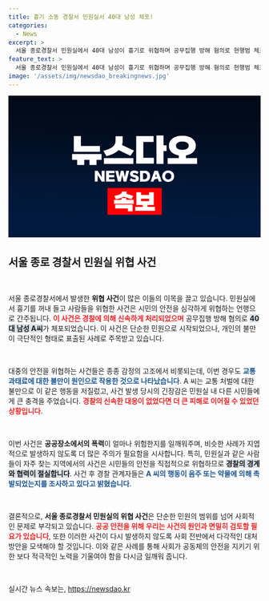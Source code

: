 ```yaml
---
title: 흉기 소동 경찰서 민원실서 40대 남성 체포!
categories:
  - News
excerpt: >
  서울 종로경찰서 민원실에서 40대 남성이 흉기로 위협하며 공무집행 방해 혐의로 현행범 체포됐다! 과태료 불만으로 저지른 충격 사건의 전모를 알아보자.
feature_text: >
  서울 종로경찰서 민원실에서 40대 남성이 흉기로 위협하며 공무집행 방해 혐의로 현행범 체포됐다! 과태료 불만으로 저지른 충격 사건의 전모를 알아보자.
image: '/assets/img/newsdao_breakingnews.jpg'
---
```


<p><img src="/assets/img/newsdao_breakingnews.jpg" alt="implanttips 속보" /></p>

<h2 data-ke-size="size26">서울 종로 경찰서 민원실 위협 사건</h2>

<p data-ke-size="size16">&nbsp;</p>

<p>서울 종로경찰서에서 발생한 <b>위협 사건</b>이 많은 이들의 이목을 끌고 있습니다. 민원실에서 흉기를 꺼내 들고 사람들을 위협한 사건은 시민의 안전을 심각하게 위협하는 언행으로 간주됩니다. <b><span style="color: #ee2323;">이 사건은 경찰에 의해 신속하게 처리되었으며</span></b> 공무집행 방해 혐의로 <b><span style="background-color: #21538527;">40대 남성 A씨</span></b>가 체포되었습니다. 이 사건은 단순한 민원으로 시작되었으나, 개인의 불만이 극단적인 형태로 표출된 사례로 주목받고 있습니다.</p>

<p data-ke-size="size16">&nbsp;</p>

<p>대중의 안전을 위협하는 사건들은 종종 감정의 고조에서 비롯되는데, 이번 경우도 <b><span style="color: #1a5490;">교통 과태료에 대한 불만이 원인으로 작용한 것으로 나타났습니다</span></b>. A 씨는 교통 처벌에 대한 불만으로 이 같은 행동을 저질렀고, 사건 발생 당시의 긴장감은 민원실 내 다른 시민들에게 큰 충격을 주었습니다. <b><span style="color: #ee2323;">경찰의 신속한 대응이 없었다면 더 큰 피해로 이어질 수 있었던 상황입니다</span></b>. </p>

<p data-ke-size="size16">&nbsp;</p>

<p>이번 사건은 <b>공공장소에서의 폭력</b>이 얼마나 위험한지를 일깨워주며, 비슷한 사례가 지엽적으로 발생하지 않도록 더 많은 주의가 필요함을 시사합니다. 특히, 민원실과 같은 사람들이 자주 찾는 지역에서의 사건은 시민들의 안전을 직접적으로 위협하므로 <b><span style="background-color: #21538527;">경찰의 경계와 협력이 절실합니다</span></b>. 사건 후 경찰 관계자들은 <b><span style="color: #1a5490;">A 씨의 행동이 음주 또는 약물에 의해 촉발되었는지를 조사하고 있다고 밝혔습니다</span></b>.</p>

<p data-ke-size="size16">&nbsp;</p>

<p>결론적으로, <b>서울 종로경찰서 민원실의 위협 사건</b>은 단순한 민원의 범위를 넘어 사회적인 문제로 부각되고 있습니다. <b><span style="color: #ee2323;">공공 안전을 위해 우리는 사건의 원인과 면밀히 검토할 필요가 있습니다</span></b>, 또한 이러한 사건이 다시 발생하지 않도록 사회 전반에서 다각적인 대처 방안을 모색해야 할 것입니다. 이와 같은 사례를 통해 사회가 공동체의 안전을 지키기 위한 보다 적극적인 노력을 기울여야 함을 다시금 일깨워 줍니다. </p>

<p data-ke-size="size16">&nbsp;</p>
실시간 뉴스 속보는, <a href="https://newsdao.kr" rel="dofollow">https://newsdao.kr</a>


